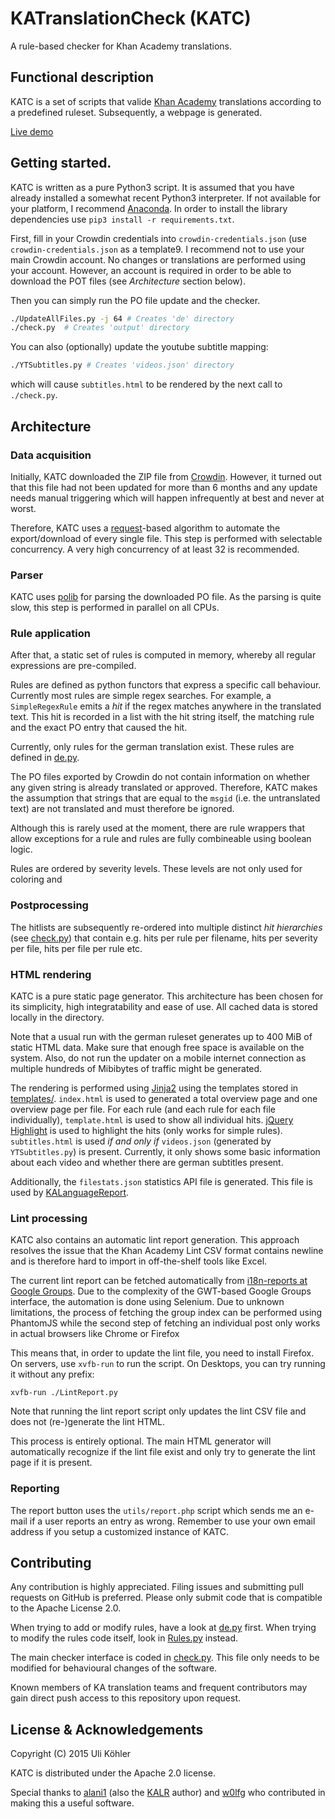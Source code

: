 # KATranslationCheck (KATC)
A rule-based checker for Khan Academy translations.

## Functional description

KATC is a set of scripts that valide [Khan Academy](https://www.khanacademy.org/) translations according to a predefined ruleset. Subsequently, a webpage is generated.

[Live demo](http://kacheck.localgrid.de/)

## Getting started.


KATC is written as a pure Python3 script. It is assumed that you have already installed a somewhat recent Python3 interpreter. If not available for your platform, I recommend [Anaconda](http://continuum.io/downloads). In order to install the library dependencies use `pip3 install -r requirements.txt`.

First, fill in your Crowdin credentials into `crowdin-credentials.json` (use `crowdin-credentials.json` as a template9. I recommend not to use your main Crowdin account. No changes or translations are performed using your account. However, an account is required in order to be able to download the POT files (see *Architecture* section below).

Then you can simply run the PO file update and the checker.

```sh
./UpdateAllFiles.py -j 64 # Creates 'de' directory
./check.py  # Creates 'output' directory
```

You can also (optionally) update the youtube subtitle mapping:
```sh
./YTSubtitles.py # Creates 'videos.json' directory
```
which will cause `subtitles.html` to be rendered by the next call to `./check.py`.

## Architecture

### Data acquisition

Initially, KATC downloaded the ZIP file from [Crowdin](https://crowdin.com/). However, it turned out that this file had not been updated for more than 6 months and any update needs manual triggering which will happen infrequently at best and never at worst.

Therefore, KATC uses a [request](http://docs.python-requests.org/en/latest/)-based algorithm to automate the export/download of every single file. This step is performed with selectable concurrency. A very high concurrency of at least 32 is recommended.

### Parser

KATC uses [polib](https://pypi.python.org/pypi/polib) for parsing the downloaded PO file. As the parsing is quite slow, this step is performed in parallel on all CPUs.

### Rule application

After that, a static set of rules is computed in memory, whereby all regular expressions are pre-compiled.

Rules are defined as python functors that express a specific call behaviour. Currently most rules are simple regex searches. For example, a `SimpleRegexRule` emits a *hit* if the regex matches anywhere in the translated text. This hit is recorded in a list with the hit string itself, the matching rule and the exact PO entry that caused the hit.

Currently, only rules for the german translation exist. These rules are defined in [de.py](https://github.com/ulikoehler/KATranslationCheck/blob/master/de.py).

The PO files exported by Crowdin do not contain information on whether any given string is already translated or approved. Therefore, KATC makes the assumption that strings that are equal to the `msgid` (i.e. the untranslated text) are not translated and must therefore be ignored.

Although this is rarely used at the moment, there are rule wrappers that allow exceptions for a rule and rules are fully combineable using boolean logic.

Rules are ordered by severity levels. These levels are not only used for coloring and

### Postprocessing

The hitlists are subsequently re-ordered into multiple distinct *hit hierarchies* (see [check.py](https://github.com/ulikoehler/KATranslationCheck/blob/master/check.py)) that contain e.g. hits per rule per filename, hits per severity per file, hits per file per rule etc.

### HTML rendering

KATC is a pure static page generator. This architecture has been chosen for its simplicity, high integratability and ease of use. All cached data is stored locally in the directory.

Note that a usual run with the german ruleset generates up to 400 MiB of static HTML data. Make sure that enough free space is available on the system. Also, do not run the updater on a mobile internet connection as multiple hundreds of Mibibytes of traffic might be generated.

The rendering is performed using [Jinja2](http://jinja.pocoo.org/docs/dev/) using the templates stored in [templates/](https://github.com/ulikoehler/KATranslationCheck/blob/master/templates/). `index.html` is used to generated a total overview page and one overview page per file. For each rule (and each rule for each file individually), `template.html` is used to show all individual hits. [jQuery Highlight](http://johannburkard.de/blog/programming/javascript/highlight-javascript-text-higlighting-jquery-plugin.html) is used to highlight the hits (only works for simple rules). `subtitles.html` is used *if and only if* `videos.json` (generated by `YTSubtitles.py`) is present. Currently, it only shows some basic information about each video and whether there are german subtitles present.

Additionally, the `filestats.json` statistics API file is generated. This file is used by [KALanguageReport](https://github.com/alani1/KALanguageReport).

### Lint processing

KATC also contains an automatic lint report generation. This approach resolves the issue that the Khan Academy Lint CSV format contains newline and is therefore hard to import in off-the-shelf tools like Excel.

The current lint report can be fetched automatically from [i18n-reports at Google Groups](https://groups.google.com/a/khanacademy.org/forum/#!forum/i18n-reports). Due to the complexity of the GWT-based Google Groups interface, the automation is done using Selenium. Due to unknown limitations, the process of fetching the group index can be performed using PhantomJS while the second step of fetching an individual post only works in actual browsers like Chrome or Firefox

This means that, in order to update the lint file, you need to install Firefox. On servers, use `xvfb-run` to run the script. On Desktops, you can try running it without any prefix:
```
xvfb-run ./LintReport.py
```

Note that running the lint report script only updates the lint CSV file and does not (re-)generate the lint HTML.

This process is entirely optional. The main HTML generator will automatically recognize if the lint file exist and only try to generate the lint page if it is present.

### Reporting

The report button uses the `utils/report.php` script which sends me an e-mail if a user reports an entry as wrong. Remember to use your own email address if you setup a customized instance of KATC.

## Contributing

Any contribution is highly appreciated. Filing issues and submitting pull requests on GitHub is preferred. Please only submit code that is compatible to the Apache License 2.0.

When trying to add or modify rules, have a look at [de.py](https://github.com/ulikoehler/KATranslationCheck/blob/master/de.py) first. When trying to modify the rules code itself, look in [Rules.py](https://github.com/ulikoehler/KATranslationCheck/blob/master/Rules.py) instead.

The main checker interface is coded in [check.py](https://github.com/ulikoehler/KATranslationCheck/blob/master/check.py). This file only needs to be modified for behavioural changes of the software.

Known members of KA translation teams and frequent contributors may gain direct push access to this repository upon request.

## License & Acknowledgements

Copyright (C) 2015 Uli Köhler

KATC is distributed under the Apache 2.0 license.

Special thanks to [alani1](https://github.com/alani1) (also the [KALR](https://github.com/alani1/KALanguageReport) author) and [w0lfg](https://github.com/w0lfg) who contributed in making this a useful software.